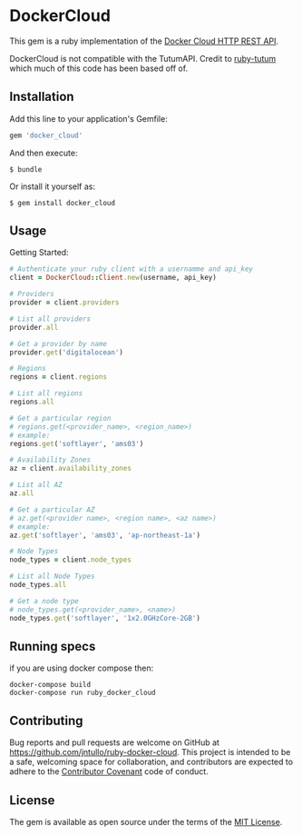 # DockerCloud

This gem is a ruby implementation of the [Docker Cloud HTTP REST API](https://docs.docker.com/apidocs/docker-cloud/#introduction).

DockerCloud is not compatible with the TutumAPI. Credit to [ruby-tutum](https://github.com/tutumcloud/ruby-tutum) which much of this
code has been based off of.

## Installation

Add this line to your application's Gemfile:

```ruby
gem 'docker_cloud'
```

And then execute:

    $ bundle

Or install it yourself as:

    $ gem install docker_cloud

## Usage

Getting Started:
```ruby
# Authenticate your ruby client with a usernamme and api_key
client = DockerCloud::Client.new(username, api_key)

# Providers
provider = client.providers

# List all providers
provider.all

# Get a provider by name
provider.get('digitalocean')

# Regions
regions = client.regions

# List all regions
regions.all

# Get a particular region
# regions.get(<provider_name>, <region_name>)
# example:
regions.get('softlayer', 'ams03')

# Availability Zones
az = client.availability_zones

# List all AZ
az.all

# Get a particular AZ
# az.get(<provider name>, <region name>, <az name>)
# example:
az.get('softlayer', 'ams03', 'ap-northeast-1a')

# Node Types
node_types = client.node_types

# List all Node Types
node_types.all

# Get a node type
# node_types.get(<provider_name>, <name>)
node_types.get('softlayer', '1x2.0GHzCore-2GB')
```

## Running specs

if you are using docker compose then:

```
docker-compose build
docker-compose run ruby_docker_cloud
```

## Contributing

Bug reports and pull requests are welcome on GitHub at https://github.com/jntullo/ruby-docker-cloud. This project is intended to be a safe, welcoming space for collaboration, and contributors are expected to adhere to the [Contributor Covenant](http://contributor-covenant.org) code of conduct.


## License

The gem is available as open source under the terms of the [MIT License](http://opensource.org/licenses/MIT).
